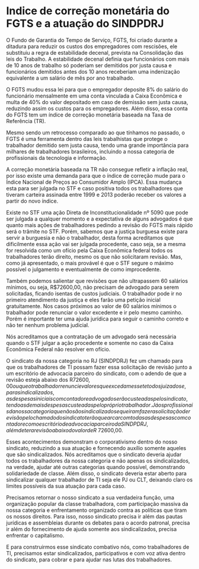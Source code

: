 # Indice de correção monetária do FGTS e a atuação do SINDPDRJ

O Fundo de Garantia do Tempo de Serviço, FGTS, foi criado durante a ditadura para reduzir os custos dos empregadores com rescisões, ele substituiu a regra de estabilidade decenal, prevista na Consolidação das leis do Trabalho. A estabilidade decenal definia que funcionários com mais de 10 anos de trabalho só poderiam ser demitidos por justa causa e funcionários demitidos antes dos 10 anos receberiam uma indenização equivalente a um salário de mês por ano trabalhado.

O FGTS mudou essa lei para que o empregador deposite  8% do salário do funcionário mensalmente em uma conta vinculada a Caixa Econômica e multa de 40% do valor depositado em caso de demissão sem justa causa, reduzindo assim os custos para os empregadores. Além disso, essa conta do FGTS tem um índice de correção monetária baseada na Taxa de Referência (TR).

Mesmo sendo um retrocesso comparado ao que tínhamos no passado, o FGTS é uma ferramenta dentro das leis trabalhistas que protege o trabalhador demitido sem justa causa, tendo  uma grande importância para milhares de trabalhadores brasileiros, incluindo a nossa categoria de profissionais da tecnologia e informação. 
 
A correção monetária baseada na TR não consegue refletir a inflação real, por isso existe uma demanda para que o índice de correção mude para o Índice Nacional de Preços ao Consumidor Amplo (IPCA). Essa mudança esta para ser julgada no STF e caso positiva todos os trabalhadores que tiveram carteira assinada entre 1999 e 2013 poderão receber os valores a partir do novo índice. 
 
Existe no STF uma ação Direta de Inconstitucionalidade nº 5090 que pode ser julgada a qualquer momento e a expectativa de alguns advogados é que quanto mais ações de trabalhadores pedindo a revisão do FGTS mais rápido será o trâmite no STF. Porém, sabemos que a justiça burguesa existe para servir a burguesia e não o trabalhador, desta forma acreditamos que dificilmente essa ação vai ser julgada procedente, caso seja, se a mesma for resolvida como um ofício pela Caixa Econômica federal todos os trabalhadores terão direito, mesmo os que não solicitaram revisão. Mas, como já apresentado, o mais provável é que o STF segure o máximo possível o julgamento e eventualmente de como improcedente.
 
Também podemos salientar que revisões que não ultrapassem 60 salários mínimos, ou seja,  R$72600,00, não precisam de advogado para serem solicitadas, ficando isentas de custos judiciais. O trabalhador pode ir no primeiro atendimento da justiça e eles farão uma petição inicial gratuitamente. Nos casos próximos ao valor de 60 salários mínimos o trabalhador pode renunciar o valor excedente e ir pelo mesmo caminho. Porém é importante ter uma ajuda jurídica para seguir o caminho correto e não ter nenhum problema judicial.

Nós acreditamos que a contratação de um advogado será necessária quando o STF julgar a ação procedente e somente no caso da Caixa Econômica Federal não resolver em ofício.  

O sindicato da nossa categoria no RJ (SINDPDRJ) fez um chamado para que os trabalhadores de TI possam fazer essa solicitação de revisão junto a um escritório de advocacia parceiro do sindicato, com o adendo de que a revisão esteja abaixo dos R$72600,00 ou que o trabalhador renuncie valores que excedam esse teto dos juizados e, para sindicalizados, as despesas iniciais com contador e advogado serão custeadas pelo sindicato, tendo as demais despesas custeadas pelo próprio trabalhador. Já os profissionais da nossa categoria que não são sindicalizados e queiram fazer a solicitação de revisão pelo chamado do sindicato terão que arcar com todas as despesas com contador e com o escritório de advocacia parceiro da SINDPDRJ, além de ter a revisão abaixo do valor de R$ 72600,00.
 
Esses acontecimentos demonstram o corporativismo dentro do nosso sindicato, reduzindo a sua atuação e fornecendo auxílio somente aqueles que são sindicalizados. 
Nós acreditamos que o sindicato deveria ajudar todos os trabalhadores da nossa categoria e não apenas os sindicalizados, na verdade, ajudar até outras categorias  quando possível, demonstrando solidariedade de classe. Além disso, o sindicato deveria estar aberto para sindicalizar qualquer trabalhador de TI seja ele PJ ou CLT, deixando claro os limites possíveis da sua atuação para cada caso. 

Precisamos retornar o nosso sindicato a sua verdadeira função, uma organização popular da classe trabalhadora, com participação massiva da nossa categoria e enfrentamento organizado contra as políticas que tiram os nossos direitos. Para isso, nosso sindicato precisa ir além das pautas jurídicas e assembleias durante os debates para o acordo patronal, precisa ir além do fornecimento de ajuda somente aos sindicalizados, precisa enfrentar o capitalismo.  
  
E para construirmos esse sindicato combativo nós, como trabalhadores de TI, precisamos estar sindicalizados, participativos e com voz ativa dentro do sindicato, para cobrar e para ajudar nas lutas dos trabalhadores. 